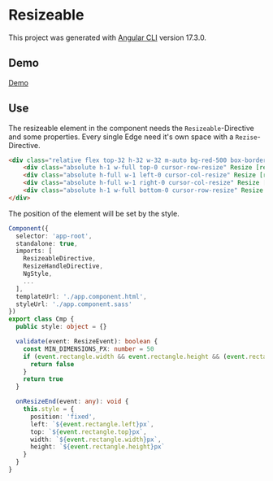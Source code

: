 # Resizeable

This project was generated with [Angular CLI](https://github.com/angular/angular-cli) version 17.3.0.

## Demo

[Demo](https://christophhu.github.io/ngx-resizeable/)

## Use

The resizeable element in the component needs the `Resizeable`-Directive and some properties. Every single Edge need it's own space with a `Rezise`-Directive.
```html
<div class="relative flex top-32 h-32 w-32 m-auto bg-red-500 box-border" [ngStyle]="style" Resizeable [validateResize]="validate" [enableGhostResize]="true" [resizeSnapGrid]="{ left: 50, right: 50 }" (resizeEnd)="onResizeEnd($event)">
    <div class="absolute h-1 w-full top-0 cursor-row-resize" Resize [resizeEdges]="{ top: true }"></div>
    <div class="absolute h-full w-1 left-0 cursor-col-resize" Resize [resizeEdges]="{ left: true }"></div>
    <div class="absolute h-full w-1 right-0 cursor-col-resize" Resize [resizeEdges]="{ right: true }"></div>
    <div class="absolute h-1 w-full bottom-0 cursor-row-resize" Resize [resizeEdges]="{ bottom: true }"></div>
</div>
```

The position of the element will be set by the style.
```typescript
Component({
  selector: 'app-root',
  standalone: true,
  imports: [
    ResizeableDirective,
    ResizeHandleDirective,
    NgStyle,
    ...
  ],
  templateUrl: './app.component.html',
  styleUrl: './app.component.sass'
})
export class Cmp {
  public style: object = {}

  validate(event: ResizeEvent): boolean {
    const MIN_DIMENSIONS_PX: number = 50
    if (event.rectangle.width && event.rectangle.height && (event.rectangle.width < MIN_DIMENSIONS_PX || event.rectangle.height < MIN_DIMENSIONS_PX)) {
      return false
    }
    return true
  }

  onResizeEnd(event: any): void {
    this.style = {
      position: 'fixed',
      left: `${event.rectangle.left}px`,
      top: `${event.rectangle.top}px`,
      width: `${event.rectangle.width}px`,
      height: `${event.rectangle.height}px`
    }
  }
}
``` 